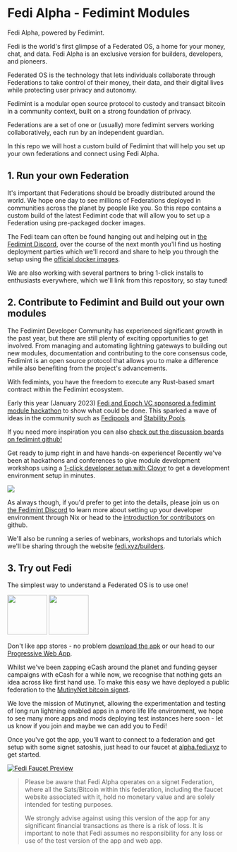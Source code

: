 # Fedi Alpha - Fedimint Modules

Fedi Alpha, powered by Fedimint.

Fedi is the world's first glimpse of a Federated OS, a home for your money, chat, and data. Fedi Alpha is an exclusive version for builders, developers, and pioneers. 

Federated OS is the technology that lets individuals collaborate through Federations to take control of their money, their data, and their digital lives while protecting user privacy and autonomy.

Fedimint is a modular open source protocol to custody and transact bitcoin in a community context, built on a strong foundation of privacy.

Federations are a set of one or (usually) more fedimint servers working collaboratively, each run by an independent guardian. 

In this repo we will host a custom build of Fedimint that will help you set up your own federations and connect using Fedi Alpha.

## 1. Run your own Federation

It's important that Federations should be broadly distributed around the world. We hope one day to see millions of Federations deployed in communities across the planet by people like you. So this repo contains a custom build of the latest Fedimint code that will allow you to set up a Federation using pre-packaged docker images.

The Fedi team can often be found hanging out and helping out in [the Fedimint Discord](https://discord.gg/hK4Sw76ZS4), over the course of the next month you'll find us hosting deployment parties which we'll record and share to help you through the setup using the [official docker images](https://hub.docker.com/u/fedimint).

We are also working with several partners to bring 1-click installs to enthusiasts everywhere, which we'll link from this repository, so stay tuned!

## 2. Contribute to Fedimint and Build out your own modules

The Fedimint Developer Community has experienced significant growth in the past year, but there are still plenty of exciting opportunities to get involved. From managing and automating lightning gateways to building out new modules, documentation and contributing to the core consensus code, Fedimint is an open source protocol that allows you to make a difference while also benefiting from the project's advancements.

With fedimints, you have the freedom to execute any Rust-based smart contract within the Fedimint ecosystem.

Early this year (January 2023) [Fedi and Epoch VC sponsored a fedimint module hackathon](https://www.fedi.xyz/blog/fedimint-hackaton-winners) to show what could be done. This sparked a wave of ideas in the community such as [Fedipools](https://www.discreetlog.com/fedipool/) and [Stability Pools](https://thebitcoinmanual.com/articles/fedimint-stability-pool/). 

If you need more inspiration you can also [check out the discussion boards on fedimint github!](https://github.com/fedimint/fedimint/discussions)

Get ready to jump right in and have hands-on experience! Recently we've been at hackathons and conferences to give module development workshops using a [1-click developer setup with Clovyr](https://clovyr.app/instant/code-fedimint) to get a development environment setup in minutes.

<a href="https://clovyr.app/instant/code-fedimint" target="_blank"><picture><img src="https://github.com/fedibtc/fedi-alpha/assets/42595944/910c9b4f-45f4-47f1-8a81-1c5e467ba109"></picture></a>


As always though, if you'd prefer to get into the details, please join us on [the Fedimint Discord](https://discord.gg/hK4Sw76ZS4) to learn more about setting up your developer environment through Nix or head to the [introduction for contributors](https://github.com/fedimint/fedimint/blob/master/docs/contributing.md) on github.

We'll also be running a series of webinars, workshops and tutorials which we'll be sharing through the website [fedi.xyz/builders](https://fedi.xyz/builders).

## 3. Try out Fedi

The simplest way to understand a Federated OS is to use one!

<p float="left">
  <a href="https://testflight.apple.com/join/PcZriKrI" target="_blank"><picture><img src="https://github.com/fedibtc/fedi-alpha/assets/42595944/600ef468-4907-4168-803d-d085648f62bc" height="90"></picture></a>
  <a href="https://play.google.com/store/apps/details?id=com.fedi" target="_blank"><picture><img src="https://github.com/fedibtc/fedi-alpha/assets/42595944/70575e5d-4f68-4c3f-b905-1132176314ca" height="90"></picture></a>
</p>


Don't like app stores - no problem [download the apk](https://github.com/fedibtc/fedi-alpha/releases) or our head to our [Progressive Web App](https://app.fedi.xyz). 

Whilst we've been zapping eCash around the planet and funding geyser campaigns with eCash for a while now, we recognise that nothing gets an idea across like first hand use. To make this easy we have deployed a public federation to the [MutinyNet bitcoin signet](https://blog.mutinywallet.com/mutinynet/).

We love the mission of Mutinynet, allowing the experimentation and testing of long run lightning enabled apps in a more life life environment, we hope to see many more apps and mods deploying test instances here soon - let us know if you join and maybe we can add you to Fedi!

Once you've got the app, you'll want to connect to a federation and get setup with some signet satoshis, just head to our faucet at [alpha.fedi.xyz](https://alpha.fedi.xyz) to get started.

<a href="https://alpha.fedi.xyz" target="_blank"><picture>![Fedi Faucet Preview](https://github.com/fedibtc/fedi-alpha/assets/42595944/fcc6ad9d-f97b-46e3-8146-5e6f148953b3)</picture></a>

> Please be aware that Fedi Alpha operates on a signet Federation, where all the Sats/Bitcoin within this federation, including the faucet website associated with it, hold no monetary value and are solely intended for testing purposes.
>
> We strongly advise against using this version of the app for any significant financial transactions as there is a risk of loss. It is important to note that Fedi assumes no responsibility for any loss or use of the test version of the app and web app.
